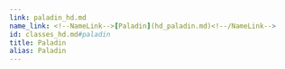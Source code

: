 ```yaml
---
link: paladin_hd.md
name_link: <!--NameLink-->[Paladin](hd_paladin.md)<!--/NameLink-->
id: classes_hd.md#paladin
title: Paladin
alias: Paladin
---
```


